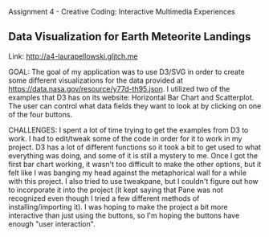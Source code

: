 Assignment 4 - Creative Coding: Interactive Multimedia Experiences

## Data Visualization for Earth Meteorite Landings

Link: http://a4-laurapellowski.glitch.me

GOAL: The goal of my application was to use D3/SVG in order to create some different visualizations for the data provided at https://data.nasa.gov/resource/y77d-th95.json. I utilized two of the examples that D3 has on its website: Horizontal Bar Chart and Scatterplot. The user can control what data fields they want to look at by clicking on one of the four buttons.

CHALLENGES: I spent a lot of time trying to get the examples from D3 to work. I had to edit/tweak some of the code in order for it to work in my project. D3 has a lot of different functions so it took a bit to get used to what everything was doing, and some of it is still a mystery to me. Once I got the first bar chart working, it wasn't too difficult to make the other options, but it felt like I was banging my head against the metaphorical wall for a while with this project. I also tried to use tweakpane, but I couldn't figure out how to incorporate it into the project (it kept saying that Pane was not recognized even though I tried a few different methods of installing/importing it). I was hoping to make the project a bit more interactive than just using the buttons, so I'm hoping the buttons have enough "user interaction".